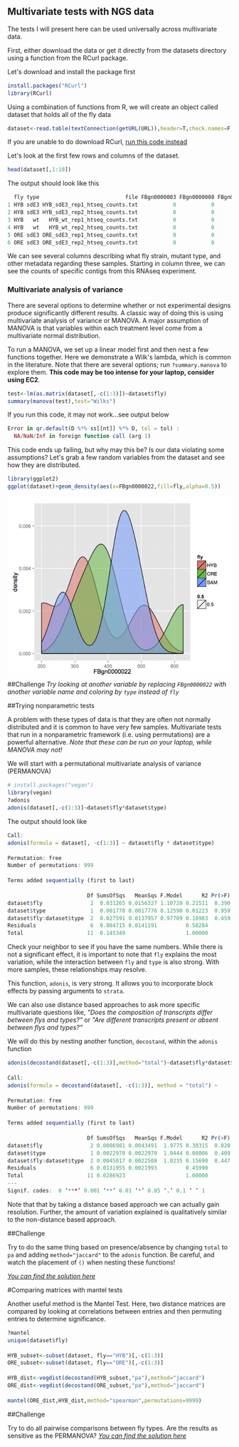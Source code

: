 ## Multivariate tests with NGS data

The tests I will present here can be used universally across multivariate data.

First, either download the data or get it directly from the datasets directory using a function from the RCurl package.

Let's download and install the package first
```R
install.packages("RCurl")
library(RCurl)
```
Using a combination of functions from R, we will create an object called dataset that holds all of the fly data
```R
dataset<-read.table(textConnection(getURL(URL)),header=T,check.names=F,sep="\t")
```
If you are unable to do download RCurl, [run this code instead](https://github.com/ryanjw/ngs-3rdweek/blob/master/multivariate-tests/alternative-download.md)

Let's look at the first few rows and columns of the dataset.
```R
head(dataset[,1:10])
```
The output should look like this
```R
  fly type                           file FBgn0000003 FBgn0000008 FBgn0000014 FBgn0000015 FBgn0000017 FBgn0000018 FBgn0000022
1 HYB sdE3 HYB_sdE3_rep1_htseq_counts.txt           0           0           0           0           0           0         200
2 HYB sdE3 HYB_sdE3_rep2_htseq_counts.txt           0           0           0           0           0           0         319
3 HYB   wt   HYB_wt_rep1_htseq_counts.txt           0           0           0           0           0           0         509
4 HYB   wt   HYB_wt_rep2_htseq_counts.txt           0           0           0           0           0           0         331
5 ORE sdE3 ORE_sdE3_rep1_htseq_counts.txt           0           0           0           0           0           0         385
6 ORE sdE3 ORE_sdE3_rep2_htseq_counts.txt           0           0           0           0           0           0         312
```
We can see several columns describing what fly strain, mutant type, and other metadata regarding these samples.  Starting in column three, we can see the counts of specific contigs from this RNAseq experiment.

### Multivariate analysis of variance

There are several options to determine whether or not experimental designs produce significantly different results.  A classic way of doing this is using multivariate analysis of variance or MANOVA.  A major assumption of MANOVA is that variables within each treatment level come from a multivariate normal distribution.

To run a MANOVA, we set up a linear model first and then nest a few functions together.  Here we demonstrate a Wilk's lambda, which is common in the literature.  Note that there are several options; run `?summary.manova` to explore them.  **This code may be too intense for your laptop, consider using EC2**. 
```R
test<-lm(as.matrix(dataset[,-c(1:3)])~dataset$fly)
summary(manova(test),test="Wilks")
``` 
If you run this code, it may not work...see output below
```R
Error in qr.default(D %*% ss[[nt]] %*% D, tol = tol) :
  NA/NaN/Inf in foreign function call (arg 1)
 ```
This code ends up failing, but why may this be?  Is our data violating some assumptions?  Let's grab a few random variables from the dataset and see how they are distributed.
```R
library(ggplot2)
ggplot(dataset)+geom_density(aes(x=FBgn0000022,fill=fly,alpha=0.5))
```
![alt text](https://raw.githubusercontent.com/ryanjw/ngs-3rdweek/master/multivariate-tests/fly-density-plot.jpg)
##Challenge
*Try looking at another variable by replacing `FBgn0000022` with another variable name and coloring by `type` instead of `fly`*

##Trying nonparametric tests

A problem with these types of data is that they are often not normally distributed and it is common to have very few samples.  Multivariate tests that run in a nonparametric framework (i.e. using permutations) are a powerful alternative.  *Note that these can be run on your laptop, while MANOVA may not!*

We will start with a permutational multivariate analysis of variance (PERMANOVA)
```R
# install.packages("vegan")
library(vegan)
?adonis
adonis(dataset[,-c(1:3)]~dataset$fly*dataset$type)
```
The output should look like
```R
Call:
adonis(formula = dataset[, -c(1:3)] ~ dataset$fly * dataset$type) 

Permutation: free
Number of permutations: 999

Terms added sequentially (first to last)

                         Df SumsOfSqs   MeanSqs F.Model      R2 Pr(>F)
dataset$fly               2  0.031265 0.0156327 1.10720 0.21511  0.390
dataset$type              1  0.001778 0.0017776 0.12590 0.01223  0.959
dataset$fly:dataset$type  2  0.027591 0.0137957 0.97709 0.18983  0.459
Residuals                 6  0.084715 0.0141191         0.58284       
Total                    11  0.145349                   1.00000    
```
Check your neighbor to see if you have the same numbers.  While there is not a significant effect, it is important to note that `fly` explains the most variation, while the interaction between `fly` and `type` is also strong.  With more samples, these relationships may resolve.

This function, `adonis`, is very strong.  It allows you to incorporate block effects by passing arguments to `strata`.  

We can also use distance based approaches to ask more specific multivariate questions like, *"Does the composition of transcripts differ between flys and types?"* or *"Are different transcripts present or absent between flys and types?"*

We will do this by nesting another function, `decostand`, within the `adonis` function

```R
adonis(decostand(dataset[,-c(1:3)],method="total")~dataset$fly*dataset$type)

Call:
adonis(formula = decostand(dataset[, -c(1:3)], method = "total") ~      dataset$fly * dataset$type) 

Permutation: free
Number of permutations: 999

Terms added sequentially (first to last)

                         Df SumsOfSqs   MeanSqs F.Model      R2 Pr(>F)  
dataset$fly               2 0.0086981 0.0043491  1.9775 0.30315  0.020 *
dataset$type              1 0.0022970 0.0022970  1.0444 0.08006  0.409  
dataset$fly:dataset$type  2 0.0045017 0.0022508  1.0235 0.15690  0.447  
Residuals                 6 0.0131955 0.0021993         0.45990         
Total                    11 0.0286923                   1.00000         
---
Signif. codes:  0 ‘***’ 0.001 ‘**’ 0.01 ‘*’ 0.05 ‘.’ 0.1 ‘ ’ 1
```

Note that that by taking a distance based approach we can actually gain resolution.  Further, the amount of variation explained is qualitatively similar to the non-distance based approach.

##Challenge

Try to do the same thing based on presence/absence by changing `total` to `pa` and adding `method="jaccard"` to the `adonis` function.  Be careful, and watch the placement of `()` when nesting these functions!

[*You can find the solution here*](https://github.com/ryanjw/ngs-3rdweek/blob/master/multivariate-tests/pa-soln.md)

#Comparing matrices with mantel tests

Another useful method is the Mantel Test.  Here, two distance matrices are compared by looking at correlations between entries and then permuting entries to determine significance.  
```R
?mantel
unique(dataset$fly)

HYB_subset<-subset(dataset, fly=="HYB")[,-c(1:3)]
ORE_subset<-subset(dataset, fly=="ORE")[,-c(1:3)]

HYB_dist<-vegdist(decostand(HYB_subset,"pa"),method="jaccard")
ORE_dist<-vegdist(decostand(ORE_subset,"pa"),method="jaccard")

mantel(ORE_dist,HYB_dist,method="spearman",permutations=9999)
```

##Challenge

Try to do all pairwise comparisons between fly types.  Are the results as sensitive as the PERMANOVA?
[*You can find the solution here*](https://github.com/ryanjw/ngs-3rdweek/blob/master/multivariate-tests/pairwise-mantel.md)



